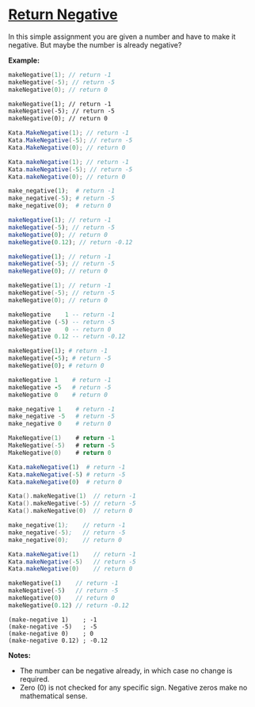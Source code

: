# [Return Negative](https://www.codewars.com/kata/55685cd7ad70877c23000102)
In this simple assignment you are given a number and have to make it negative. But maybe the number is already negative?

**Example:**
``` c
makeNegative(1); // return -1
makeNegative(-5); // return -5
makeNegative(0); // return 0
```
``` cfml
makeNegative(1); // return -1
makeNegative(-5); // return -5
makeNegative(0); // return 0
```
``` csharp
Kata.MakeNegative(1); // return -1
Kata.MakeNegative(-5); // return -5
Kata.MakeNegative(0); // return 0
```
``` java
Kata.makeNegative(1); // return -1
Kata.makeNegative(-5); // return -5
Kata.makeNegative(0); // return 0
```
``` python
make_negative(1);  # return -1
make_negative(-5); # return -5
make_negative(0);  # return 0
```
``` javascript
makeNegative(1); // return -1
makeNegative(-5); // return -5
makeNegative(0); // return 0
makeNegative(0.12); // return -0.12
```
``` typescript
makeNegative(1); // return -1
makeNegative(-5); // return -5
makeNegative(0); // return 0
```
``` cpp
makeNegative(1); // return -1
makeNegative(-5); // return -5
makeNegative(0); // return 0
```
``` haskell
makeNegative    1 -- return -1
makeNegative (-5) -- return -5
makeNegative    0 -- return 0
makeNegative 0.12 -- return -0.12
```
``` ruby
makeNegative(1); # return -1
makeNegative(-5); # return -5
makeNegative(0); # return 0
```
``` coffeescript
makeNegative 1    # return -1
makeNegative -5   # return -5
makeNegative 0    # return 0
```
``` elixir
make_negative 1    # return -1
make_negative -5   # return -5
make_negative 0    # return 0
```
``` go
MakeNegative(1)    # return -1
MakeNegative(-5)   # return -5
MakeNegative(0)    # return 0
```
``` julia
Kata.makeNegative(1)  # return -1
Kata.makeNegative(-5) # return -5
Kata.makeNegative(0)  # return 0
```
``` kotlin
Kata().makeNegative(1)  // return -1
Kata().makeNegative(-5) // return -5
Kata().makeNegative(0)  // return 0
```
``` asm
make_negative(1);    // return -1
make_negative(-5);   // return -5
make_negative(0);    // return 0
```
``` groovy
Kata.makeNegative(1)    // return -1
Kata.makeNegative(-5)   // return -5
Kata.makeNegative(0)    // return 0
```
``` php
makeNegative(1)    // return -1
makeNegative(-5)   // return -5
makeNegative(0)    // return 0
makeNegative(0.12) // return -0.12
```
```racket
(make-negative 1)    ; -1
(make-negative -5)   ; -5
(make-negative 0)    ; 0
(make-negative 0.12) ; -0.12
```

**Notes:**

- The number can be negative already, in which case no change is required.
- Zero (0) is not checked for any specific sign. Negative zeros make no mathematical sense.
